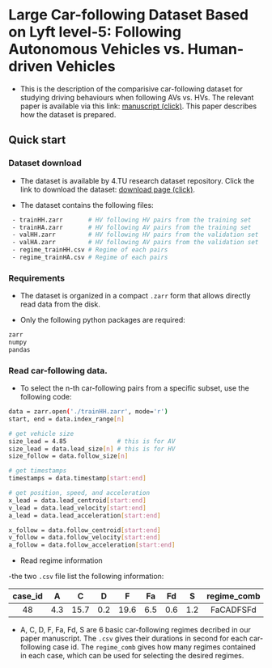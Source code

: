 # Large Car-following Dataset Based on Lyft level-5: Following Autonomous Vehicles vs. Human-driven Vehicles

- This is the description of the comparisive car-following dataset for studying driving behaviours when following AVs vs. HVs. The relevant paper is available via this link: [manuscript (click)](https://papers.ssrn.com/sol3/papers.cfm?abstract_id=4241523). This paper describes how the dataset is prepared.

## Quick start

### Dataset download

* The dataset is available by 4.TU research dataset repository. Click the link to download the dataset: [download page (click)](https://papers.ssrn.com/sol3/papers.cfm?abstract_id=4241523).

* The dataset contains the following files:
``` bash
 - trainHH.zarr       # HV following HV pairs from the training set
 - trainHA.zarr       # HV following AV pairs from the training set
 - valHH.zarr         # HV following HV pairs from the validation set
 - valHA.zarr         # HV following AV pairs from the validation set
 - regime_trainHH.csv # Regime of each pairs
 - regime_trainHA.csv # Regime of each pairs
```

### Requirements

* The dataset is organized in a compact `.zarr` form that allows directly read data from the disk.

* Only the following python packages are required:
``` bash
zarr
numpy
pandas
```

### Read car-following data.

* To select the n-th car-following pairs from a specific subset, use the following code:
``` bash
data = zarr.open('./trainHH.zarr', mode='r')
start, end = data.index_range[n]

# get vehicle size
size_lead = 4.85              # this is for AV
size_lead = data.lead_size[n] # this is for HV
size_follow = data.follow_size[n]

# get timestamps
timestamps = data.timestamp[start:end]

# get position, speed, and acceleration
x_lead = data.lead_centroid[start:end]
v_lead = data.lead_velocity[start:end]
a_lead = data.lead_acceleration[start:end]

x_follow = data.follow_centroid[start:end]
v_follow = data.follow_velocity[start:end]
a_follow = data.follow_acceleration[start:end]
```

* Read regime information

-the two `.csv` file list the following information:

| case_id | A | C | D | F | Fa | Fd | S |regime_comb |
|     :---:      |     :---:      |     :---:      |     :---:      |     :---:      |     :---:      |     :---:      |     :---:      |     :---:      |
|48 | 4.3 |15.7 | 0.2 |19.6 | 6.5 | 0.6 | 1.2 | FaCADFSFd |

- A, C, D, F, Fa, Fd, S are 6 basic car-following regimes decribed in our paper manuscript. The `.csv` gives their durations in second for each car-following case id. The `regime_comb` gives how many regimes contained in each case, which can be used for selecting the desired regimes.
